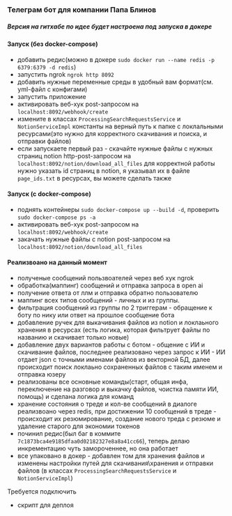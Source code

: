 ### Телеграм бот для компании Папа Блинов

##### Версия на гитхабе по идее будет настроена под запуска в докере
#### Запуск (без docker-compose)
- добавить редис(можно в докере `sudo docker run --name redis -p 6379:6379 -d redis`)
- запустить ngrok `ngrok http 8092`
- добавить нужные переменные среды в удобный вам формат(см. yml-файл с конфигами)
- запустить приложение
- активировать веб-хук post-запросом на `localhost:8092/webhook/create`
- измените в классах `ProcessingSearchRequestsService` и `NotionServiceImpl` константы на верный путь к папке с локлальными ресурсами(это нужно для корректного скачивания и поиска, и отправки файлов)
- если запускаете первый раз - скачайте нужные файлы с нужных страниц notion http-post-запросом на `localhost:8092/notion/download_all_files` для корректной работы нужно указать id страниц в notion, я указывал их в файле  `page_ids.txt` в ресурсах, вы можете сделать также

#### Запуск (с docker-compose)
- поднять контейнеры `sudo docker-compose up --build -d`, проверить `sudo docker-compose ps -a`
- активировать веб-хук post-запросом на `localhost:8092/webhook/create`
- закачать нужные файлы с notion post-запросом на `localhost:8092/notion/download_all_files`

#### Реализвоано на данный момент
- полученые сообщений пользвоателей через веб хук ngrok
- обработка(маппинг) сообщений и отправка запроса в open ai
- получение ответа от ллм и отправка обратно пользователю 
- маппинг всех типов сообщений - личных и из группы. 
- фильтрация сообщений из группы по 2 триггерам - обращение к боту по нику или ответ на прошлое сообщение бота
- добавление ручек для выкачивания файлов из notion и локлаьного хранения в ресурсах (есть логика, которая фильтрует файлы по названию и скачивает только новые)
- добавление двух вариантов работы с ботом - общение с ИИ и скачивание файлов, последнее реализовано через запрос к ИИ - ИИ отдает json с точными именами файлов из векторной БД, далее происходит поиск локлаьно сохраненных файлов с таким именем и отправка юзеру
- реализованы все основные команды(старт, общая инфа, переключение на разговор и выкачку файлов, чоистка памяти ИИ, помощь) и сделана логика для команд
- хранение состояния о треде и кол-ве сообщений в диалоге реализвоано через redis, при достижении 10 сообщений в треде - происходит их резюмирование, создание нового треда с резюме и удаление старого для экономии токенов
- починил редис(был баг в коммите `7c1873bca4e9185dfaa0d02182327e8a8a41cc66`), теперь делаю инкрементацию чуть замороченнее, но она работает
- все упаковано в докер - добавлен том для хранения файлов и изменены настройки путей для скачивания\хранения и отправки файлов (в классах `ProcessingSearchRequestsService` и `NotionServiceImpl`)


Требуется подключить
- скрипт для деплоя